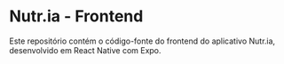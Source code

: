 # Nutr.ia - Frontend

Este repositório contém o código-fonte do frontend do aplicativo Nutr.ia, desenvolvido em React Native com Expo.
